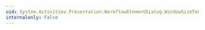 ```yaml
---
uid: System.Activities.Presentation.WorkflowElementDialog.WindowSizeToContent
internalonly: False
---
```

